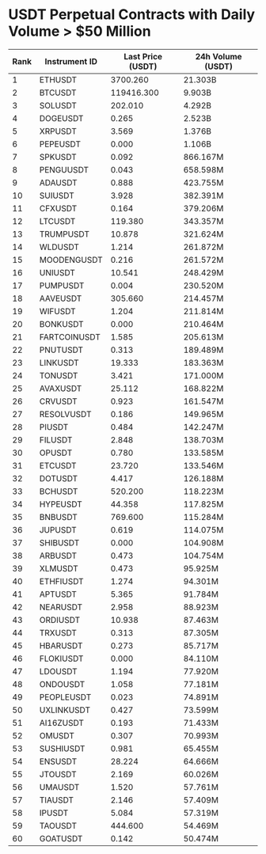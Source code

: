 # USDT Perpetual Contracts with Daily Volume > $50 Million

| Rank | Instrument ID | Last Price (USDT) | 24h Volume (USDT) |
|------|---------------|-------------------|-------------------|
| 1 | ETHUSDT | 3700.260 | 21.303B |
| 2 | BTCUSDT | 119416.300 | 9.903B |
| 3 | SOLUSDT | 202.010 | 4.292B |
| 4 | DOGEUSDT | 0.265 | 2.523B |
| 5 | XRPUSDT | 3.569 | 1.376B |
| 6 | PEPEUSDT | 0.000 | 1.106B |
| 7 | SPKUSDT | 0.092 | 866.167M |
| 8 | PENGUUSDT | 0.043 | 658.598M |
| 9 | ADAUSDT | 0.888 | 423.755M |
| 10 | SUIUSDT | 3.928 | 382.391M |
| 11 | CFXUSDT | 0.164 | 379.206M |
| 12 | LTCUSDT | 119.380 | 343.357M |
| 13 | TRUMPUSDT | 10.878 | 321.624M |
| 14 | WLDUSDT | 1.214 | 261.872M |
| 15 | MOODENGUSDT | 0.216 | 261.572M |
| 16 | UNIUSDT | 10.541 | 248.429M |
| 17 | PUMPUSDT | 0.004 | 230.520M |
| 18 | AAVEUSDT | 305.660 | 214.457M |
| 19 | WIFUSDT | 1.204 | 211.814M |
| 20 | BONKUSDT | 0.000 | 210.464M |
| 21 | FARTCOINUSDT | 1.585 | 205.613M |
| 22 | PNUTUSDT | 0.313 | 189.489M |
| 23 | LINKUSDT | 19.333 | 183.363M |
| 24 | TONUSDT | 3.421 | 171.000M |
| 25 | AVAXUSDT | 25.112 | 168.822M |
| 26 | CRVUSDT | 0.923 | 161.547M |
| 27 | RESOLVUSDT | 0.186 | 149.965M |
| 28 | PIUSDT | 0.484 | 142.247M |
| 29 | FILUSDT | 2.848 | 138.703M |
| 30 | OPUSDT | 0.780 | 133.585M |
| 31 | ETCUSDT | 23.720 | 133.546M |
| 32 | DOTUSDT | 4.417 | 126.188M |
| 33 | BCHUSDT | 520.200 | 118.223M |
| 34 | HYPEUSDT | 44.358 | 117.825M |
| 35 | BNBUSDT | 769.600 | 115.284M |
| 36 | JUPUSDT | 0.619 | 114.075M |
| 37 | SHIBUSDT | 0.000 | 104.908M |
| 38 | ARBUSDT | 0.473 | 104.754M |
| 39 | XLMUSDT | 0.473 | 95.925M |
| 40 | ETHFIUSDT | 1.274 | 94.301M |
| 41 | APTUSDT | 5.365 | 91.784M |
| 42 | NEARUSDT | 2.958 | 88.923M |
| 43 | ORDIUSDT | 10.938 | 87.463M |
| 44 | TRXUSDT | 0.313 | 87.305M |
| 45 | HBARUSDT | 0.273 | 85.717M |
| 46 | FLOKIUSDT | 0.000 | 84.110M |
| 47 | LDOUSDT | 1.194 | 77.920M |
| 48 | ONDOUSDT | 1.058 | 77.181M |
| 49 | PEOPLEUSDT | 0.023 | 74.891M |
| 50 | UXLINKUSDT | 0.427 | 73.599M |
| 51 | AI16ZUSDT | 0.193 | 71.433M |
| 52 | OMUSDT | 0.307 | 70.993M |
| 53 | SUSHIUSDT | 0.981 | 65.455M |
| 54 | ENSUSDT | 28.224 | 64.666M |
| 55 | JTOUSDT | 2.169 | 60.026M |
| 56 | UMAUSDT | 1.520 | 57.761M |
| 57 | TIAUSDT | 2.146 | 57.409M |
| 58 | IPUSDT | 5.084 | 57.319M |
| 59 | TAOUSDT | 444.600 | 54.469M |
| 60 | GOATUSDT | 0.142 | 50.474M |

